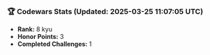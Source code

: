 ### 🏆 Codewars Stats (Updated: 2025-03-25 11:07:05 UTC)

- **Rank:** 8 kyu
- **Honor Points:** 3
- **Completed Challenges:** 1
